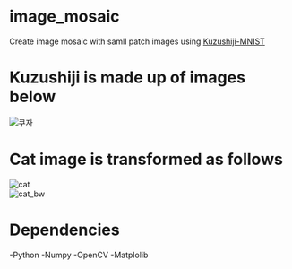 # image_mosaic

Create image mosaic with samll patch images using [Kuzushiji-MNIST](https://www.kaggle.com/anokas/kuzushiji)

# Kuzushiji is made up of images below
![쿠자](https://user-images.githubusercontent.com/49854618/148724706-1026bb73-51ce-4069-8a1c-974a75e1e98e.PNG)


# Cat image is transformed as follows
![cat](https://user-images.githubusercontent.com/49854618/148725028-9dbdc497-1225-433d-bf8b-088c120b2a49.jpg)   
![cat_bw](https://user-images.githubusercontent.com/49854618/148725116-67bf5784-2862-4aba-a9e2-6698d61cd999.jpg)



# Dependencies
-Python
-Numpy
-OpenCV
-Matplolib
